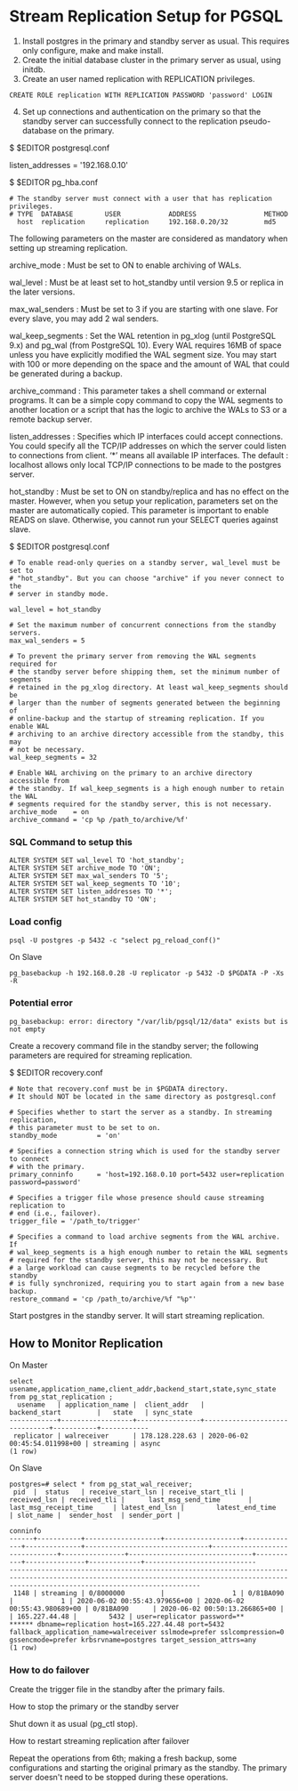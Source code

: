 # Stream Replication Setup for PGSQL

1. Install postgres in the primary and standby server as usual. This requires only configure, make and make install.
2. Create the initial database cluster in the primary server as usual, using initdb.
3. Create an user named replication with REPLICATION privileges.

```
CREATE ROLE replication WITH REPLICATION PASSWORD 'password' LOGIN
```
4. Set up connections and authentication on the primary so that the standby server can successfully connect to the replication pseudo-database on the primary.

$ $EDITOR postgresql.conf


listen_addresses = '192.168.0.10'

$ $EDITOR pg_hba.conf

```
# The standby server must connect with a user that has replication privileges.
# TYPE  DATABASE        USER            ADDRESS                 METHOD
  host  replication     replication     192.168.0.20/32         md5
```

The following parameters on the master are considered as mandatory when setting up streaming replication.

archive_mode : Must be set to ON to enable archiving of WALs.

wal_level : Must be at least set to hot_standby  until version 9.5 or replica  in the later versions.

max_wal_senders : Must be set to 3 if you are starting with one slave. For every slave, you may add 2 wal senders.

wal_keep_segments : Set the WAL retention in pg_xlog (until PostgreSQL 9.x) and pg_wal (from PostgreSQL 10). Every WAL requires 16MB of space unless 
you have explicitly modified the WAL segment size. You may start with 100 or more depending on the space and the amount of WAL that could be generated during a backup.

archive_command : This parameter takes a shell command or external programs. It can be a simple copy command to copy the WAL segments to another 
location or a script that has the logic to archive the WALs to S3 or a remote backup server.

listen_addresses : Specifies which IP interfaces could accept connections. You could specify all the TCP/IP addresses on which the server could listen to connections from client. ‘*’ means all available IP interfaces. The default : localhost allows only local TCP/IP connections to be made to the postgres server.

hot_standby : Must be set to ON on standby/replica and has no effect on the master. However, when you setup your replication, parameters set on the 
master are automatically copied. This parameter is important to enable READS on slave. Otherwise, you cannot run your SELECT queries against slave.



$ $EDITOR postgresql.conf

```
# To enable read-only queries on a standby server, wal_level must be set to
# "hot_standby". But you can choose "archive" if you never connect to the
# server in standby mode.

wal_level = hot_standby

# Set the maximum number of concurrent connections from the standby servers.
max_wal_senders = 5

# To prevent the primary server from removing the WAL segments required for
# the standby server before shipping them, set the minimum number of segments
# retained in the pg_xlog directory. At least wal_keep_segments should be
# larger than the number of segments generated between the beginning of
# online-backup and the startup of streaming replication. If you enable WAL
# archiving to an archive directory accessible from the standby, this may
# not be necessary.
wal_keep_segments = 32

# Enable WAL archiving on the primary to an archive directory accessible from
# the standby. If wal_keep_segments is a high enough number to retain the WAL
# segments required for the standby server, this is not necessary.
archive_mode    = on
archive_command = 'cp %p /path_to/archive/%f'
```

### SQL Command to setup this
```
ALTER SYSTEM SET wal_level TO 'hot_standby';
ALTER SYSTEM SET archive_mode TO 'ON';
ALTER SYSTEM SET max_wal_senders TO '5';
ALTER SYSTEM SET wal_keep_segments TO '10';
ALTER SYSTEM SET listen_addresses TO '*';
ALTER SYSTEM SET hot_standby TO 'ON';
```
### Load config

```
psql -U postgres -p 5432 -c "select pg_reload_conf()"
```

On Slave
```
pg_basebackup -h 192.168.0.28 -U replicator -p 5432 -D $PGDATA -P -Xs -R
```

### Potential error

```
pg_basebackup: error: directory "/var/lib/pgsql/12/data" exists but is not empty
```

Create a recovery command file in the standby server; the following parameters are required for streaming replication.

$ $EDITOR recovery.conf
```
# Note that recovery.conf must be in $PGDATA directory.
# It should NOT be located in the same directory as postgresql.conf

# Specifies whether to start the server as a standby. In streaming replication,
# this parameter must to be set to on.
standby_mode          = 'on'

# Specifies a connection string which is used for the standby server to connect
# with the primary.
primary_conninfo      = 'host=192.168.0.10 port=5432 user=replication password=password'

# Specifies a trigger file whose presence should cause streaming replication to
# end (i.e., failover).
trigger_file = '/path_to/trigger'

# Specifies a command to load archive segments from the WAL archive. If
# wal_keep_segments is a high enough number to retain the WAL segments
# required for the standby server, this may not be necessary. But
# a large workload can cause segments to be recycled before the standby
# is fully synchronized, requiring you to start again from a new base backup.
restore_command = 'cp /path_to/archive/%f "%p"'
```

Start postgres in the standby server. It will start streaming replication.


## How to Monitor Replication

On Master
```
select usename,application_name,client_addr,backend_start,state,sync_state from pg_stat_replication ;
  usename   | application_name |  client_addr   |         backend_start         |   state   | sync_state
------------+------------------+----------------+-------------------------------+-----------+------------
 replicator | walreceiver      | 178.128.228.63 | 2020-06-02 00:45:54.011998+00 | streaming | async
(1 row)
```

On Slave

```
postgres=# select * from pg_stat_wal_receiver;
 pid  |  status   | receive_start_lsn | receive_start_tli | received_lsn | received_tli |      last_msg_send_time       |     last_msg_receipt_time     | latest_end_lsn |        latest_end_time        | slot_name |  sender_host  | sender_port |
                                                                            conninfo
------+-----------+-------------------+-------------------+--------------+--------------+-------------------------------+-------------------------------+----------------+-------------------------------+-----------+---------------+-------------+----------------------------
--------------------------------------------------------------------------------------------------------------------------------------------------------------------------------------------
 1148 | streaming | 0/8000000         |                 1 | 0/81BA090    |            1 | 2020-06-02 00:55:43.979656+00 | 2020-06-02 00:55:43.980689+00 | 0/81BA090      | 2020-06-02 00:50:13.266865+00 |           | 165.227.44.48 |        5432 | user=replicator password=**
****** dbname=replication host=165.227.44.48 port=5432 fallback_application_name=walreceiver sslmode=prefer sslcompression=0 gssencmode=prefer krbsrvname=postgres target_session_attrs=any
(1 row)

```


### How to do failover

Create the trigger file in the standby after the primary fails.

How to stop the primary or the standby server

Shut down it as usual (pg_ctl stop).

How to restart streaming replication after failover

Repeat the operations from 6th; making a fresh backup, some configurations and starting the original primary as the standby. The primary server doesn't 
need to be stopped during these operations.
